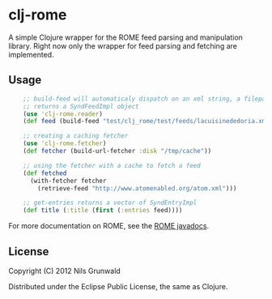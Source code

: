 # clj-rome

A simple Clojure wrapper for the ROME feed parsing and manipulation library. Right now only the wrapper for feed parsing and fetching are implemented.

## Usage

```clojure
    ;; build-feed will automaticaly dispatch on an xml string, a filepath or an url
    ;; returns a SyndFeedImpl object
    (use 'clj-rome.reader)
    (def feed (build-feed "test/clj_rome/test/feeds/lacuisinededoria.xml"))

    ;; creating a caching fetcher
    (use 'clj-rome.fetcher)
    (def fetcher (build-url-fetcher :disk "/tmp/cache"))

    ;; using the fetcher with a cache to fetch a feed
    (def fetched
      (with-fetcher fetcher
        (retrieve-feed "http://www.atomenabled.org/atom.xml")))

    ;; get-entries returns a vector of SyndEntryImpl
    (def title (:title (first (:entries feed))))
```

For more documentation on ROME, see the [ROME javadocs](http://www.jarvana.com/jarvana/view/net/java/dev/rome/rome/1.0.0/rome-1.0.0-javadoc.jar!/index.html).

## License

Copyright (C) 2012 Nils Grunwald

Distributed under the Eclipse Public License, the same as Clojure.
